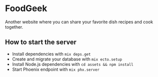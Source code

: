 # FoodGeek

Another website where you can share your favorite dish recipes and cook together.

## How to start the server

- Install dependencies with `mix deps.get`
- Create and migrate your database with `mix ecto.setup`
- Install Node.js dependencies with `cd assets && npm install`
- Start Phoenix endpoint with `mix phx.server`
